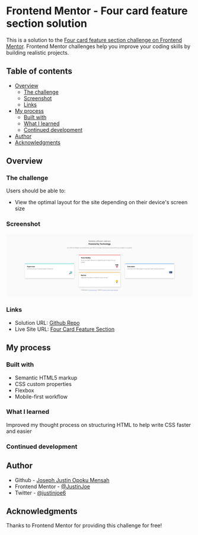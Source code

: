 # Frontend Mentor - Four card feature section solution

This is a solution to the [Four card feature section challenge on Frontend Mentor](https://www.frontendmentor.io/challenges/four-card-feature-section-weK1eFYK). Frontend Mentor challenges help you improve your coding skills by building realistic projects.

## Table of contents

- [Overview](#overview)
  - [The challenge](#the-challenge)
  - [Screenshot](#screenshot)
  - [Links](#links)
- [My process](#my-process)
  - [Built with](#built-with)
  - [What I learned](#what-i-learned)
  - [Continued development](#continued-development)
- [Author](#author)
- [Acknowledgments](#acknowledgments)

## Overview

### The challenge

Users should be able to:

- View the optimal layout for the site depending on their device's screen size

### Screenshot

![Desktop Screenshot](./images/desktop-screenshot.png)

### Links

- Solution URL: [Github Repo](https://github.com/JustinJoe/four-card-feature-section)
- Live Site URL: [Four Card Feature Section](https://four-card-feature-section-justinjoe.vercel.app/)

## My process

### Built with

- Semantic HTML5 markup
- CSS custom properties
- Flexbox
- Mobile-first workflow

### What I learned

Improved my thought process on structuring HTML to help write CSS faster and easier

### Continued development

## Author

- Github - [Joseph Justin Opoku Mensah](https://github.com/JustinJoe)
- Frontend Mentor - [@JustinJoe](https://www.frontendmentor.io/profile/JustinJoe)
- Twitter - [@justinjoe6](https://www.twitter.com/justinjoe6)

## Acknowledgments

Thanks to Frontend Mentor for providing this challenge for free!
